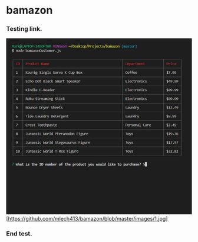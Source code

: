 # bamazon


### Testing link.

![GitHub Logo](/images/1.jpg)
[https://github.com/mlech413/bamazon/blob/master/images/1.jpg]


### End test.